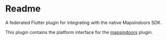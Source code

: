 # Readme

A federated Flutter plugin for integrating with the native MapsIndoors SDK.

This plugin contains the platform interface for the [mapsindoors](pub.dev/packages/mapsindoors) plugin.
